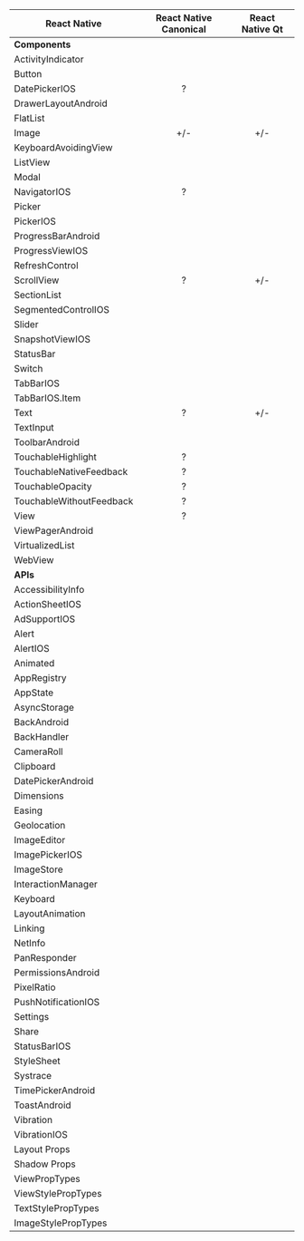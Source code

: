 |React Native                   | React Native Canonical | React Native Qt  |
| ----------------------------- |:----------------------:| :---------------:|
| **Components**                |                        |                  |
| ActivityIndicator             |                        |                  |
| Button                        |                        |                  |
| DatePickerIOS                 | ?                      |                  |
| DrawerLayoutAndroid           |                        |                  |
| FlatList                      |                        |                  |
| Image                         | +/-                    | +/-              |
| KeyboardAvoidingView          |                        |                  |
| ListView                      |                        |                  |
| Modal                         |                        |                  |
| NavigatorIOS                  | ?                      |                  |
| Picker                        |                        |                  |
| PickerIOS                     |                        |                  |
| ProgressBarAndroid            |                        |                  |
| ProgressViewIOS               |                        |                  |
| RefreshControl                |                        |                  |
| ScrollView                    | ?                      | +/-              |
| SectionList                   |                        |                  |
| SegmentedControlIOS           |                        |                  |
| Slider                        |                        |                  |
| SnapshotViewIOS               |                        |                  |
| StatusBar                     |                        |                  |
| Switch                        |                        |                  |
| TabBarIOS                     |                        |                  |
| TabBarIOS.Item                |                        |                  |
| Text                          | ?                      | +/-              |
| TextInput                     |                        |                  |
| ToolbarAndroid                |                        |                  |
| TouchableHighlight            | ?                      |                  |
| TouchableNativeFeedback       | ?                      |                  |
| TouchableOpacity              | ?                      |                  |
| TouchableWithoutFeedback      | ?                      |                  |
| View                          | ?                      |                  |
| ViewPagerAndroid              |                        |                  |
| VirtualizedList               |                        |                  |
| WebView                       |                        |                  |
| **APIs**                      |                        |                  |
| AccessibilityInfo             |                        |                  |
| ActionSheetIOS                |                        |                  |
| AdSupportIOS                  |                        |                  |
| Alert                         |                        |                  |
| AlertIOS                      |                        |                  |
| Animated                      |                        |                  |
| AppRegistry                   |                        |                  |
| AppState                      |                        |                  |
| AsyncStorage                  |                        |                  |
| BackAndroid                   |                        |                  |
| BackHandler                   |                        |                  |
| CameraRoll                    |                        |                  |
| Clipboard                     |                        |                  |
| DatePickerAndroid             |                        |                  |
| Dimensions                    |                        |                  |
| Easing                        |                        |                  |
| Geolocation                   |                        |                  |
| ImageEditor                   |                        |                  |
| ImagePickerIOS                |                        |                  |
| ImageStore                    |                        |                  |
| InteractionManager            |                        |                  |
| Keyboard                      |                        |                  |
| LayoutAnimation               |                        |                  |
| Linking                       |                        |                  |
| NetInfo                       |                        |                  |
| PanResponder                  |                        |                  |
| PermissionsAndroid            |                        |                  |
| PixelRatio                    |                        |                  |
| PushNotificationIOS           |                        |                  |
| Settings                      |                        |                  |
| Share                         |                        |                  |
| StatusBarIOS                  |                        |                  |
| StyleSheet                    |                        |                  |
| Systrace                      |                        |                  |
| TimePickerAndroid             |                        |                  |
| ToastAndroid                  |                        |                  |
| Vibration                     |                        |                  |
| VibrationIOS                  |                        |                  |
| Layout Props                  |                        |                  |
| Shadow Props                  |                        |                  |
| ViewPropTypes                 |                        |                  |
| ViewStylePropTypes            |                        |                  |
| TextStylePropTypes            |                        |                  |
| ImageStylePropTypes           |                        |                  |
